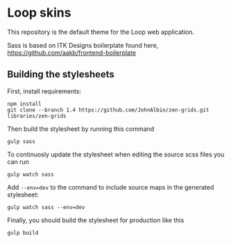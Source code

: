 Loop skins
==========

This repository is the default theme for the Loop web application.

Sass is based on ITK Designs boilerplate found here, https://github.com/aakb/frontend-boilerplate


Building the stylesheets
------------------------

First, install requirements:

```
npm install
git clone --branch 1.4 https://github.com/JohnAlbin/zen-grids.git libraries/zen-grids
```

Then build the stylesheet by running this command

```
gulp sass
```

To continuosly update the stylesheet when editing the source scss files you can run

```
gulp watch sass
```

Add `--env=dev` to the command to include source maps in the generated stylesheet:

```
gulp watch sass --env=dev
```

Finally, you should build the stylesheet for production like this
```
gulp build
```
